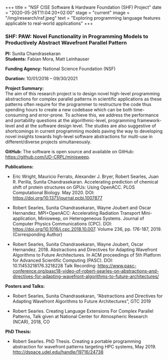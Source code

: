 +++
title = "NSF CISE Software & Hardware Foundation (SHF) Project"
date = "2020-05-26T11:04:20+02:00"
stage = "current"
image = "/img/research/nsf.jpeg"
text = "Exploring programming language features applicable to real-world applications"
+++

### SHF: PAW: Novel Functionality in Programming Models to Productively Abstract Wavefront Parallel Pattern  
  
**PI:** Sunita Chandrasekaran  
**Students:** Fabian Mora, Matt Leinhauser  
  
**Funding Agency:** National Science Foundation (NSF)  
  
**Duration:** 10/01/2018 – 09/30/2021  
  
**Project Summary:**  
The aim of this research project is to design novel high-level programming abstractions for complex parallel patterns in scientific applications as these patterns often require for the programmer to restructure the code thus spending hours to create a new codebase which can be both time-consuming and error-prone. To achieve this, we address the performance and portability questions at the algorithmic-level, programming framework-level and at the software design level. The studies are also suggestive of shortcomings in current programming models paving the way to developing novel insights towards high-level software abstractions for multi-use in different/diverse projects simultaneously.  
  
**GitHub:** The software is open source and available on GitHub: <a href="https://github.com/UD-CRPL/minisweep">https://github.com/UD-CRPL/minisweep</a>.  
  
**Publications:**
  
* Eric Wright, Mauricio Ferrato, Alexander J. Bryer, Robert Searles, Juan R. Perilla, Sunita Chandrasekaran. Accelerating prediction of chemical shift of protein structures on GPUs: Using OpenACC. PLOS Computational Biology. May 2020. DOI: <a href="https://doi.org/10.1371/journal.pcbi.1007877">https://doi.org/10.1371/journal.pcbi.1007877</a>

* Robert Searles, Sunita Chandrasekaran, Wayne Joubert and Oscar Hernandez. MPI+OpenACC: Accelerating Radiation Transport Mini-application, Minisweep, on Heterogeneous Systems. Journal of Computer Physics Communications (CPC). DOI: <a href="https://doi.org/10.1016/j.cpc.2018.10.007">https://doi.org/10.1016/j.cpc.2018.10.007</a>. Volume 236, pp. 176-187, 2019. (Corresponding Author)  
  
* Robert Searles, Sunita Chandrasekaran, Wayne Joubert, Oscar Hernandez. 2018. Abstractions and Directives for Adapting Wavefront Algorithms to Future Architectures. In ACM proceedings of 5th Platform for Advanced Scientific Computing (PASC). DOI: 10.11453218176.3218228 Talk Recording: <a href="https://www.pasc-conference.org/pasc18-video-of-robert-searles-on-abstractions-and-directives-for-adapting-wavefront-algorithms-to-future-architectures/">https://www.pasc-conference.org/pasc18-video-of-robert-searles-on-abstractions-and-directives-for-adapting-wavefront-algorithms-to-future-architectures/</a>
  
**Posters and Talks:**

* Robert Searles, Sunita Chandrasekaran, “Abstractions and Directives for Adapting Wavefront Algorithms to Future Architectures”, GTC 2019

* Robert Searles. Creating Language Extensions For Complex Parallel Patterns, Talk given at National Center for Atmospheric Research (NCAR), 2018, CO

**PhD Thesis:**

* Robert Searles. PhD Thesis. Creating a portable programming abstraction for wavefront patterns targeting HPC systems, May 2019. <a href="http://dspace.udel.edu/handle/19716/24738">http://dspace.udel.edu/handle/19716/24738</a>
